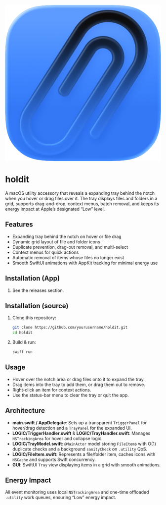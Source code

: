 ![holdit Logo](holdit_icon_raw.png)

# holdit

A macOS utility accessory that reveals a expanding tray behind the notch when you hover or drag files over it. The tray displays files and folders in a grid, supports drag-and-drop, context menus, batch removal, and keeps its energy impact at Apple’s designated “Low” level.

## Features
- Expanding tray behind the notch on hover or file drag
- Dynamic grid layout of file and folder icons
- Duplicate prevention, drag-out removal, and multi-select
- Context menus for quick actions
- Automatic removal of items whose files no longer exist
- Smooth SwiftUI animations with AppKit tracking for minimal energy use

## Installation (App)
1. See the releases section.

## Installation (source)
1. Clone this repository:
   ```bash
   git clone https://github.com/yourusername/holdit.git
   cd holdit
   ```
2. Build & run:
   ```bash
   swift run
   ```

## Usage
- Hover over the notch area or drag files onto it to expand the tray.
- Drag items into the tray to add them, or drag them out to remove.
- Right-click an item for context actions.
- Use the status-bar menu to clear the tray or quit the app.

## Architecture
- **main.swift / AppDelegate**: Sets up a transparent `TriggerPanel` for hover/drag detection and a `TrayPanel` for the expanded UI.
- **LOGIC/TriggerHandler.swift** & **LOGIC/TrayHandler.swift**: Manages `NSTrackingArea` for hover and collapse logic.
- **LOGIC/TrayModel.swift**: `@MainActor` model storing `FileItem`s with O(1) duplicate checks and a background `sanityCheck` on `.utility` QoS.
- **LOGIC/FileItem.swift**: Represents a file/folder item, caches icons with `NSCache` and supports Swift concurrency.
- **GUI**: SwiftUI `Tray` view displaying items in a grid with smooth animations.

## Energy Impact
All event monitoring uses local `NSTrackingArea` and one-time offloaded `.utility` work queues, ensuring “Low” energy impact.